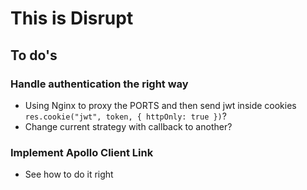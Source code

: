 # This is Disrupt

## To do's

### Handle authentication the right way

- Using Nginx to proxy the PORTS and then send jwt inside cookies `res.cookie("jwt", token, { httpOnly: true })`?
- Change current strategy with callback to another?

### Implement Apollo Client Link

- See how to do it right
